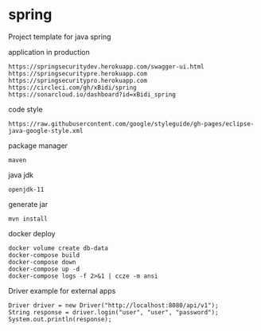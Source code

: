 # spring
Project template for java spring

application in production
````
https://springsecuritydev.herokuapp.com/swagger-ui.html
https://springsecuritypre.herokuapp.com
https://springsecuritypro.herokuapp.com
https://circleci.com/gh/xBidi/spring
https://sonarcloud.io/dashboard?id=xBidi_spring
````
code style
````
https://raw.githubusercontent.com/google/styleguide/gh-pages/eclipse-java-google-style.xml
````
package manager
````
maven
````
java jdk
````
openjdk-11
````

generate jar
````
mvn install
````

docker deploy
````
docker volume create db-data
docker-compose build
docker-compose down
docker-compose up -d
docker-compose logs -f 2>&1 | ccze -m ansi
````

Driver example for external apps
````
Driver driver = new Driver("http://localhost:8080/api/v1");
String response = driver.login("user", "user", "password");
System.out.println(response);
````
